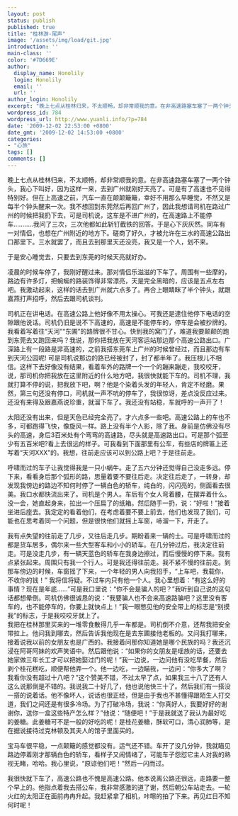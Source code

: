 ```yaml
---
layout: post
status: publish
published: true
title: "桂林游-尾声"
image: '/assets/img/load/git.jpg'
introduction: ''
main-class: ''
color: '#7D669E'
author:
  display_name: Honolily
  login: Honolily
  email: ''
  url: ''
author_login: Honolily
excerpt: "晚上七点从桂林归来，不太顺畅，却非常顺我的意。在非高速路塞车塞了一两个钟头，我心下叫好，因为这样一来，去到广州就刚好天亮了。可是有了高速也不见得特别好。但在上高速之前，汽车一直在颠颠簸簸，幸好不用那么早睡觉，不然又是每半个钟头醒来一次。我不想回到东莞然后再回广州了，因此我想请司机在路过广州的时候把我扔下去，可是司机说，这车是不进广州的，在高速路上不能停车&hellip;&hellip;&hellip;..我问了三次，三次他都如此斩钉截铁的回答。于是心下灰灰然。同车有一对情侣，也想在广州附近的地方下。磋商了好久，才被允许在三水的高速公路出口那里下。三水就罢了，而且去到那里天还没亮，我又是一个人，划不来。"
wordpress_id: 784
wordpress_url: http://www.yuanli.info/?p=784
date: '2009-12-02 22:53:00 +0800'
date_gmt: '2009-12-02 14:53:00 +0800'
categories:
- "心旅"
tags: []
comments: []
---
```

<p>晚上七点从桂林归来，不太顺畅，却非常顺我的意。在非高速路塞车塞了一两个钟头，我心下叫好，因为这样一来，去到广州就刚好天亮了。可是有了高速也不见得特别好。但在上高速之前，汽车一直在颠颠簸簸，幸好不用那么早睡觉，不然又是每半个钟头醒来一次。我不想回到东莞然后再回广州了，因此我想请司机在路过广州的时候把我扔下去，可是司机说，这车是不进广州的，在高速路上不能停车&hellip;&hellip;&hellip;..我问了三次，三次他都如此斩钉截铁的回答。于是心下灰灰然。同车有一对情侣，也想在广州附近的地方下。磋商了好久，才被允许在三水的高速公路出口那里下。三水就罢了，而且去到那里天还没亮，我又是一个人，划不来。<a id="more"></a><a id="more-784"></a></p>
<p>于是安心睡觉去，只要去到东莞的时候天亮就好办。</p>
<p>凌晨的时候车停了，我刚好醒过来。那对情侣乐滋滋的下车了。周围有一些摩的，路边有许多灯，把蜿蜒的路装饰得非常漂亮，天是完全黑暗的，应该是五点左右吧。我激动起来，这样的话去到广州就六点多了。再合上眼睛眯了半个钟头，就跟嘉燕打声招呼，然后去跟司机谈判。</p>
<p>司机正在讲电话。在高速公路上他好像不用太操心。可我还是逮住他停下电话的空隙跟他说话。司机仍旧是说不下高速的，高速是不能停车的，停车是会被抄牌的。我看着写着往&ldquo;天河&rdquo;&ldquo;东圃&rdquo;的路牌很不甘心。快到我的窝门了，难道我要颠颠的跑到东莞去又跑回来吗？我说，那你把我放在天河客运站那边那个高速公路出口。广深路上有一段路是非高速的，之前我搭东莞车上广州的时候曾经过，而且那边有车到天河公园呢! 可是司机说那边的路已经被封了，封了都半年了。我压根儿不相信。这样下去好像没有结果，看着车外的路牌一个一个的蹦来蹦走，我咬咬牙，说，那司机你把我放在这里附近的什么地方吧，我很快就能下车的。司机不理，我就打算不停的说，把我放下吧，啊？他是个染着头发的年轻人，肯定不经磨。果然，第三句还没有停口，司机就一声不吭的停车了，我很惊讶，差点没反应过来。还没有来得及跟嘉燕说珍重，就溜下车了。我还没有站稳，车就呼的一声开了！</p>
<p>太阳还没有出来，但是天色已经完全亮了。才六点多一些吧。高速公路上的车也不多，可都跑得飞快，像旋风一样。路上没有半个人影，除了我。身前是仿佛没有尽头的高速，身后3百米处有个弯弯的高速路，尽头就是高速路出口。可是那个弧至少有五百米吧?看上去很远的样子。可我看到下面那里有公车，有些店的牌匾上还写着&ldquo;天河XXX&rdquo;的。我想，往前走应该可以到公路上吧？于是往前走。</p>
<p>呼啸而过的车子让我觉得我是一只小蜗牛。走了五六分钟还觉得自己没走多远。停下来，看看身后那个弧形的路，思量着要不要往后走。决定往后走了，一转身，却发现我傍边的路边不知何时停了一辆白色的轿车，纯白的，闪闪亮的，侧面看去很美。我口水都快流出来了。司机是个男人。车后有个女人弯着腰，在摆弄着什么。没一会，她直起身来，拉出一个压扁了的纸箱。然后随手一扔，说：&ldquo;好啦！&rdquo;接着坐进后座去。我定定的看着他们，在考虑着要不要上前去，他们也发现了我们，可能也在思考着同一个问题，但是很快他们就摇上车窗，哧溜一下，开走了。</p>
<p>我有点失望的往前走了几步，又往后走几步。期盼着来一辆的士。可是呼啸而过的都是货车居多，偶尔来一些大型客车和小小的轿车。在几分钟过后，我决定往前走。可是没走几步，有一辆天蓝色的轿车在我身边擦过，而后慢慢的停下来。我有点紧张起来。周围只有我一个行人。可是我还得往前走。我不紧不慢的往前走。到那车傍边的时候，车窗摇了下来，一个年轻的男人向我招手，&ldquo;上车吧，我载你，不收你的钱！&rdquo; 我将信将疑。不过车内只有他一个人。我心里想着：&ldquo;有这么好的事情？现在是年底&hellip;&hellip;&rdquo;可是我口里说：&ldquo;你不会是骗人的吧？&rdquo;我听到自己说的这句话都想晕倒。司机仿佛很诚恳的说：&ldquo;我要骗人也不会来高速路骗吧？这里没有客车的，也不能停车的，你要上就快点上！&rdquo;我一眼憋见他的安全带上的标志是&ldquo;别摸我&rdquo;的标志，于是我咬咬牙就上了。<br />
我把在桂林那里买来的一堆零食散得几乎一车都是。司机倒不介意，还帮我把安全带拉上。他问我到哪去，然后告诉我他现在是去东圃接他老板的。又问我打哪来，接着说我以前的女朋友也是广西的。我接着问那你知道她是哪个民族的吗？我还沉浸在阿哥阿妹的欢声笑语中。然后跟他说：&ldquo;如果你的女朋友是瑶族的话，还要去她家做三年长工才可以把她娶过门的呢！&rdquo;我一边说，一边问他有没吃早餐，然后剥个桂花糕吃，顺便帮他弄一个。他一边吃，一边瞄我，一边问：&ldquo;你多大了啊？我看你没有超过十八吧？&rdquo;这个赞美不错，不过太早了点，如果我三十八了还有人这么说那倒是不错的。我说我二十好几了，他也说他快三十了。然后我们有一搭没一搭的说着话。他不像坏人，说话也很正经，但是由于我也不甚懂得跟陌生人打交道，我们之间还是有很多冷场。为了打破冷场，我说：&ldquo;你真好人，我要好好的谢谢你，送你一盒这些特产怎么样？&rdquo;他说：&ldquo;随便吧！&rdquo;于是我就送了我认为最好吃的姜糖。此姜糖可不是一般的好吃的呢！是桂花姜糖，酥软可口，清心润肺等，是在据说接待过克林顿及其夫人的馆子里面买的。</p>
<p>宝马车很平稳，一点颠簸的感觉都没有。运气还不错。车开了没几分钟，我就瞄见路边停着刚才那辆白色的轿车，看样子又闹情绪了，可能车子怨怼它主人对我的熟视无睹，哈哈。我心里说，&ldquo;原谅他们吧！&rdquo;然后一闪而过。</p>
<p>我很快就下车了，高速公路也不愧是高速公路。他本说离公路还很远，走路要一整个早上的。他指点着我去搭公车，我非常感激的道了谢，然后朝公车站走去。一轮火红的太阳正在面前冉冉升起。我赶紧拿了相机，咔嚓的拍了下来。再见红日不知何时呢！</p>
